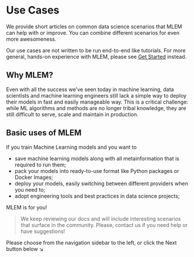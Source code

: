 # Use Cases

We provide short articles on common data science scenarios that MLEM can help
with or improve. You can combine different scenarios for even more awesomeness.

Our use cases are not written to be run end-to-end like tutorials. For more
general, hands-on experience with MLEM, please see [Get Started](/doc/start)
instead.

## Why MLEM?

Even with all the success we've seen today in machine learning, data scientists
and machine learning engineers still lack a simple way to deploy their models in
fast and easily manageable way. This is a critical challenge: while ML
algorithms and methods are no longer tribal knowledge, they are still difficult
to serve, scale and maintain in production.

## Basic uses of MLEM

If you train Machine Learning models and you want to

- save machine learning models along with all metainformation that is required
  to run them;
- pack your models into ready-to-use format like Python packages or Docker
  Images;
- deploy your models, easily switching between different providers when you need
  to;
- adopt engineering tools and best practices in data science projects;

MLEM is for you!

> We keep reviewing our docs and will include interesting scenarios that surface
> in the community. Please, contact us if you need help or have suggestions!

Please choose from the navigation sidebar to the left, or click the Next button
below ↘
